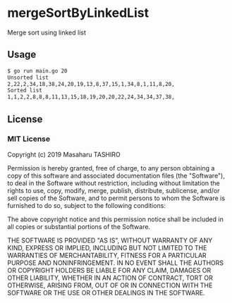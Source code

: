 # mergeSortByLinkedList

Merge sort using linked list

## Usage

```bash
$ go run main.go 20
Unsorted list
2,22,2,34,18,38,24,20,19,13,8,37,15,1,34,8,1,11,8,20,
Sorted list
1,1,2,2,8,8,8,11,13,15,18,19,20,20,22,24,34,34,37,38,
```

## License

### MIT License

Copyright (c) 2019 Masaharu TASHIRO

Permission is hereby granted, free of charge, to any person obtaining a copy
of this software and associated documentation files (the "Software"), to deal
in the Software without restriction, including without limitation the rights
to use, copy, modify, merge, publish, distribute, sublicense, and/or sell
copies of the Software, and to permit persons to whom the Software is
furnished to do so, subject to the following conditions:

The above copyright notice and this permission notice shall be included in all
copies or substantial portions of the Software.

THE SOFTWARE IS PROVIDED "AS IS", WITHOUT WARRANTY OF ANY KIND, EXPRESS OR
IMPLIED, INCLUDING BUT NOT LIMITED TO THE WARRANTIES OF MERCHANTABILITY,
FITNESS FOR A PARTICULAR PURPOSE AND NONINFRINGEMENT. IN NO EVENT SHALL THE
AUTHORS OR COPYRIGHT HOLDERS BE LIABLE FOR ANY CLAIM, DAMAGES OR OTHER
LIABILITY, WHETHER IN AN ACTION OF CONTRACT, TORT OR OTHERWISE, ARISING FROM,
OUT OF OR IN CONNECTION WITH THE SOFTWARE OR THE USE OR OTHER DEALINGS IN THE
SOFTWARE.
